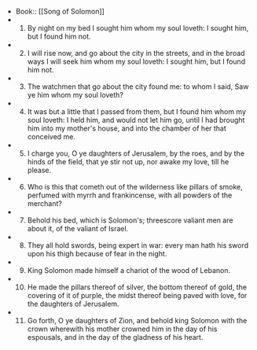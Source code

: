 - Book:: [[Song of Solomon]]
- 1. By night on my bed I sought him whom my soul loveth: I sought him, but I found him not.
- 2. I will rise now, and go about the city in the streets, and in the broad ways I will seek him whom my soul loveth: I sought him, but I found him not.
- 3. The watchmen that go about the city found me: to whom I said, Saw ye him whom my soul loveth?
- 4. It was but a little that I passed from them, but I found him whom my soul loveth: I held him, and would not let him go, until I had brought him into my mother's house, and into the chamber of her that conceived me.
- 5. I charge you, O ye daughters of Jerusalem, by the roes, and by the hinds of the field, that ye stir not up, nor awake my love, till he please.
- 6. Who is this that cometh out of the wilderness like pillars of smoke, perfumed with myrrh and frankincense, with all powders of the merchant?
- 7. Behold his bed, which is Solomon's; threescore valiant men are about it, of the valiant of Israel.
- 8. They all hold swords, being expert in war: every man hath his sword upon his thigh because of fear in the night.
- 9. King Solomon made himself a chariot of the wood of Lebanon.
- 10. He made the pillars thereof of silver, the bottom thereof of gold, the covering of it of purple, the midst thereof being paved with love, for the daughters of Jerusalem.
- 11. Go forth, O ye daughters of Zion, and behold king Solomon with the crown wherewith his mother crowned him in the day of his espousals, and in the day of the gladness of his heart.
